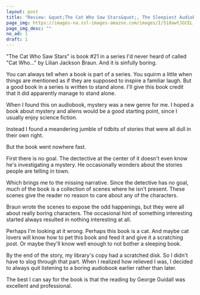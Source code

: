 ```yaml
---
layout: post
title: "Review: &quot;The Cat Who Saw Stars&quot;, The Sleepiest Audiobook of 1998"
page_img: https://images-na.ssl-images-amazon.com/images/I/518awtJGCEL._SS300_.jpg
page_img_desc: ""
no_ad: 1
draft: 1
---
```


"The Cat Who Saw Stars" is book #21 in a series I'd never heard of called "Cat Who..." by Lilian Jackson Braun. And it is sinfully boring. 

You can always tell when a book is part of a series. You squirm a little when things are mentioned as if they are supposed to inspire a familiar laugh. But a good book in a series is written to stand alone. I'll give this book credit that it did apparently manage to stand alone.

When I found this on audiobook, mystery was a new genre for me. I hoped a book about mystery and aliens would be a good starting point, since I usually enjoy science fiction.

Instead I found a meandering jumble of tidbits of stories that were all dull in their own right.

But the book went nowhere fast.

First there is no goal. The dectective at the center of it doesn't even know he's investigating a mystery. He occasionally wonders about the stories people are telling in town.

Which brings me to the missing narrative. Since the detective has no goal, much of the book is a collection of scenes where he isn't present. These scenes give the reader no reason to care about any of the characters.

Braun wrote the scenes to expose the odd happenings, but they were all about really boring characters. The occasional hint of something interesting started always resulted in nothing interesting at all.

Perhaps I'm looking at it wrong. Perhaps this book is a cat. And maybe cat lovers will know how to pet this book and feed it and give it a scratching post. Or maybe they'll know well enough to not bother a sleeping book.

By the end of the story, my library's copy had a scratched disk. So I didn't have to slog through that part. When I realized how relieved I was, I decided to always quit listening to a boring audiobook earlier rather than later.

The best I can say for the book is that the reading by George Guidall was excellent and professional.
